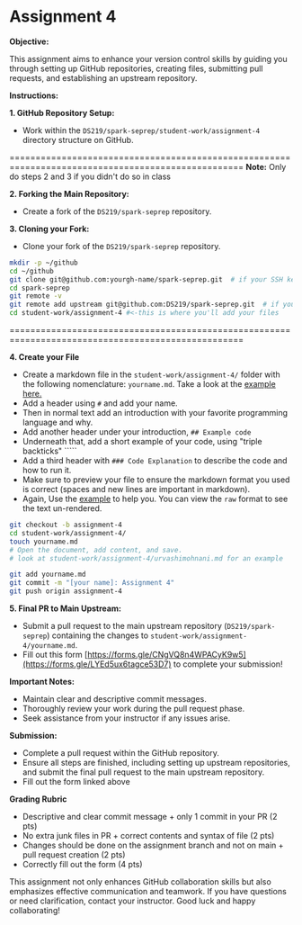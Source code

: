 # Assignment 4

**Objective:**

This assignment aims to enhance your version control skills by guiding you through setting up GitHub repositories, creating files,
submitting pull requests, and establishing an upstream repository.

**Instructions:**

**1. GitHub Repository Setup:**

   - Work within the `DS219/spark-seprep/student-work/assignment-4` directory structure on GitHub.


===================================================================================================
**Note:** Only do steps 2 and 3 if you didn't do so in class

**2. Forking the Main Repository:**

   - Create a fork of the `DS219/spark-seprep` repository.

**3. Cloning your Fork:**

   - Clone your fork of the `DS219/spark-seprep` repository.

   ```bash
   mkdir -p ~/github
   cd ~/github
   git clone git@github.com:yourgh-name/spark-seprep.git  # if your SSH key is set correctly in GH
   cd spark-seprep
   git remote -v
   git remote add upstream git@github.com:DS219/spark-seprep.git  # if your SSH key is set correctly in GH
   cd student-work/assignment-4 #<-this is where you'll add your files
   ```

===================================================================================================


**4. Create your File**

   - Create a markdown file in the `student-work/assignment-4/` folder with the following nomenclature: `yourname.md`. Take a look at the [example here.](../student-work/assignment-4/urvashimohnani.md) 
   - Add a header using `#` and add your name.
   - Then in normal text add an introduction with your favorite programming language and why.
   - Add another header under your introduction, `## Example code`
   - Underneath that, add a short example of your code, using "triple backticks" `````
   - Add a third header with `### Code Explanation` to describe the code and how to run it.
   - Make sure to preview your file to ensure the markdown format you used is correct (spaces and new lines are important in markdown).
   - Again, Use the [example](../student-work/assignment-4/urvashimohnani.md) to help you. You can view the `raw` format to see the text un-rendered.

   ```bash
   git checkout -b assignment-4
   cd student-work/assignment-4/
   touch yourname.md
   # Open the document, add content, and save.
   # look at student-work/assignment-4/urvashimohnani.md for an example

   git add yourname.md
   git commit -m "[your name]: Assignment 4"
   git push origin assignment-4
   ```

**5. Final PR to Main Upstream:**

   - Submit a pull request to the main upstream repository (`DS219/spark-seprep`) containing the changes to `student-work/assignment-4/yourname.md`.
   - Fill out this form [https://forms.gle/CNgVQ8n4WPACyK9w5](https://forms.gle/LYEd5ux6tagce53D7) to complete your submission!

**Important Notes:**

- Maintain clear and descriptive commit messages.
- Thoroughly review your work during the pull request phase.
- Seek assistance from your instructor if any issues arise.

**Submission:**

- Complete a pull request within the GitHub repository.
- Ensure all steps are finished, including setting up upstream repositories, and submit the final pull request to the main upstream repository.
- Fill out the form linked above

**Grading Rubric**

- Descriptive and clear commit message + only 1 commit in your PR (2 pts)
- No extra junk files in PR + correct contents and syntax of file (2 pts)
- Changes should be done on the assignment branch and not on main + pull request creation (2 pts)
- Correctly fill out the form (4 pts)

This assignment not only enhances GitHub collaboration skills but also emphasizes effective communication and teamwork. If you have questions or need clarification, contact your instructor. Good luck and happy collaborating!
